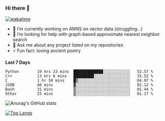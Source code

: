 ### Hi there 👋

[![wakatime](https://wakatime.com/badge/user/8906da98-c623-4aff-ac00-99cb42e09b38.svg)](https://wakatime.com/@8906da98-c623-4aff-ac00-99cb42e09b38)

- 🔭 I’m currently working on ANNS on vector data (struggling...)
- 🤔 I’m looking for help with graph-based approximate nearest neighbor search
- 💬 Ask me about any project listed on my repositories
- ⚡ Fun fact: loving ancient poetry


**Last 7 Days**
<!--START_SECTION:waka-->

```text
Python        19 hrs 23 mins  █████████████░░░░░░░░░░░░   52.57 %
C++           13 hrs 6 mins   █████████░░░░░░░░░░░░░░░░   35.52 %
C             1 hr 50 mins    █▒░░░░░░░░░░░░░░░░░░░░░░░   04.97 %
JSON          46 mins         ▓░░░░░░░░░░░░░░░░░░░░░░░░   02.12 %
Bash          31 mins         ▒░░░░░░░░░░░░░░░░░░░░░░░░   01.44 %
Other         25 mins         ▒░░░░░░░░░░░░░░░░░░░░░░░░   01.17 %
```

<!--END_SECTION:waka-->

![Anurag's GitHub stats](https://github-readme-stats.vercel.app/api?username=matchyc&count_private=true&show_icons=true&theme=vue)

[![Top Langs](https://github-readme-stats.vercel.app/api/top-langs/?username=matchyc&langs_count=4&&hide=perl,raku,html,javascript,shell,roff,prolog)](https://github.com/anuraghazra/github-readme-stats)
